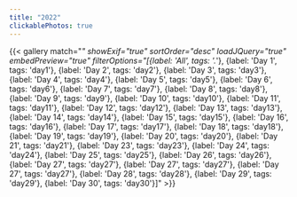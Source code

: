 ```yaml
---
title: "2022"
clickablePhotos: true
---
```


{{< gallery match="*" showExif="true" sortOrder="desc" loadJQuery="true" embedPreview="true" filterOptions="[{label: 'All', tags: '.*'}, {label: 'Day 1', tags: 'day1'}, {label: 'Day 2', tags: 'day2'}, {label: 'Day 3', tags: 'day3'}, {label: 'Day 4', tags: 'day4'}, {label: 'Day 5', tags: 'day5'}, {label: 'Day 6', tags: 'day6'}, {label: 'Day 7', tags: 'day7'}, {label: 'Day 8', tags: 'day8'}, {label: 'Day 9', tags: 'day9'}, {label: 'Day 10', tags: 'day10'}, {label: 'Day 11', tags: 'day11'}, {label: 'Day 12', tags: 'day12'}, {label: 'Day 13', tags: 'day13'}, {label: 'Day 14', tags: 'day14'}, {label: 'Day 15', tags: 'day15'}, {label: 'Day 16', tags: 'day16'}, {label: 'Day 17', tags: 'day17'}, {label: 'Day 18', tags: 'day18'}, {label: 'Day 19', tags: 'day19'}, {label: 'Day 20', tags: 'day20'}, {label: 'Day 21', tags: 'day21'}, {label: 'Day 23', tags: 'day23'}, {label: 'Day 24', tags: 'day24'}, {label: 'Day 25', tags: 'day25'}, {label: 'Day 26', tags: 'day26'}, {label: 'Day 27', tags: 'day27'}, {label: 'Day 27', tags: 'day27'}, {label: 'Day 27', tags: 'day27'}, {label: 'Day 28', tags: 'day28'}, {label: 'Day 29', tags: 'day29'}, {label: 'Day 30', tags: 'day30'}]" >}}


